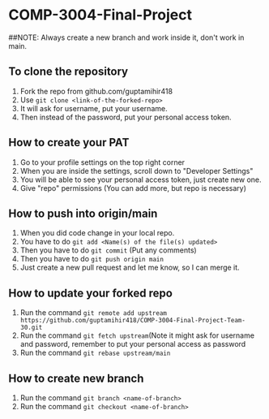 # COMP-3004-Final-Project

##NOTE: Always create a new branch and work inside it, don't work in main.

## To clone the repository

1) Fork the repo from github.com/guptamihir418
2) Use `git clone <link-of-the-forked-repo>`
3) It will ask for username, put your username.
4) Then instead of the password, put your personal access token.

## How to create your PAT

1) Go to your profile settings on the top right corner
2) When you are inside the settings, scroll down to "Developer Settings"
3) You will be able to see your personal access token, just create new one. 
4) Give "repo" permissions (You can add more, but repo is necessary)


## How to push into origin/main

1) When you did code change in your local repo.
2) You have to do `git add <Name(s) of the file(s) updated>`
3) Then you have to do `git commit` (Put any comments)
4) Then you have to do `git push origin main`
6) Just create a new pull request and let me know, so I can merge it.


## How to update your forked repo

1) Run the command `git remote add upstream https://github.com/guptamihir418/COMP-3004-Final-Project-Team-30.git`
2) Run the command `git fetch upstream`(Note it might ask for username and password, remember to put your personal access as password
3) Run the command `git rebase upstream/main`

## How to create new branch

1) Run the command `git branch <name-of-branch>`
2) Run the command `git checkout <name-of-branch>`
